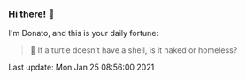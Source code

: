 ### Hi there! 👋 

I'm Donato, and this is your daily fortune:

> 🥠 If a turtle doesn’t have a shell, is it naked or homeless?

Last update: Mon Jan 25 08:56:00 2021
